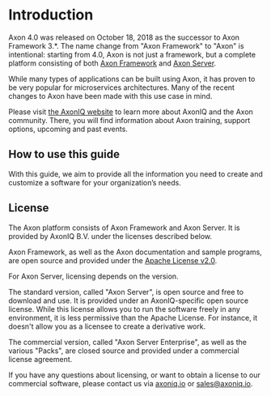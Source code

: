 # Introduction

Axon 4.0 was released on October 18, 2018 as the successor to Axon Framework 3.\*. The name change from "Axon Framework" to "Axon" is intentional: starting from 4.0, Axon is not just a framework, but a complete platform consisting of both [Axon Framework](1-axon-framework/introduction.md) and [Axon Server](2-axon-server/about.md).

While many types of applications can be built using Axon, it has proven to be very popular for microservices architectures. Many of the recent changes to Axon have been made with this use case in mind.

Please visit [the AxonIQ website](https://axoniq.io/) to learn more about AxonIQ and the Axon community. There, you will find information about Axon training, support options, upcoming and past events.

## How to use this guide

With this guide, we aim to provide all the information you need to create and customize a software for your organization’s needs. 

## License

The Axon platform consists of Axon Framework and Axon Server. It is provided by AxonIQ B.V. under the licenses described below.

Axon Framework, as well as the Axon documentation and sample programs, are open source and provided under the [Apache License v2.0](http://www.apache.org/licenses/LICENSE-2.0).

For Axon Server, licensing depends on the version.

The standard version, called "Axon Server", is open source and free to download and use. It is provided under an AxonIQ-specific open source license. While this license allows you to run the software freely in any environment, it is less permissive than the Apache License. For instance, it doesn't allow you as a licensee to create a derivative work.

The commercial version, called "Axon Server Enterprise", as well as the various "Packs", are closed source and provided under a commercial license agreement.

If you have any questions about licensing, or want to obtain a license to our commercial software, please contact us via [axoniq.io](https://axoniq.io) or [sales@axoniq.io](mailto:sales@axoniq.io).

